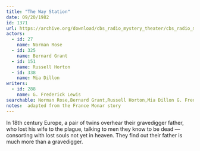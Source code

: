 ```yaml
---
title: "The Way Station"
date: 09/20/1982
id: 1371
url: https://archive.org/download/cbs_radio_mystery_theater/cbs_radio_mystery_theater-1351-1399.zip/cbs_radio_mystery_theater-1351-1399%2Fcbsrmt_1371_the_way_station.mp3
actors:  
  - id: 27
    name: Norman Rose  
  - id: 325
    name: Bernard Grant  
  - id: 151
    name: Russell Horton  
  - id: 338
    name: Mia Dillon
writers:  
  - id: 288
    name: G. Frederick Lewis
searchable: Norman Rose,Bernard Grant,Russell Horton,Mia Dillon G. Frederick Lewis
notes:  adapted from the France Monar story
---
```

In 18th century Europe, a pair of twins overhear their gravedigger father, who lost his wife to the plague, talking to men they know to be dead — consorting with lost souls not yet in heaven. They find out their father is much more than a gravedigger.